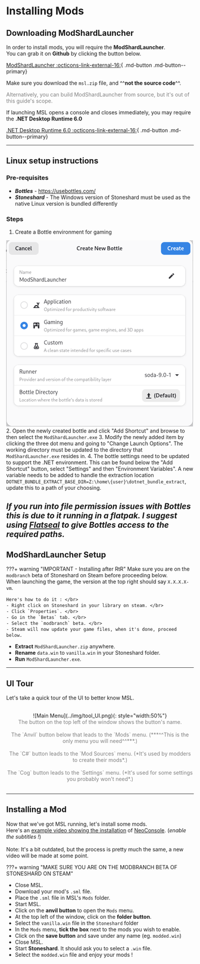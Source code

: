 # Installing Mods

## Downloading ModShardLauncher

In order to install mods, you will require the **ModShardLauncher**. </br>
You can grab it on **Github** by clicking the button below. </br>


[ModShardLauncher :octicons-link-external-16:](https://github.com/DDDDDragon/ModShardLauncher/releases){ .md-button .md-button--primary}&emsp;

Make sure you download the `msl.zip` file, and ^^**not the source code**^^. </br>
<div style="color:Gray">
Alternatively, you can build ModShardLauncher from source, but it's out of this guide's scope.
</div>

If launching MSL opens a console and closes immediately, you may require the **.NET Desktop Runtime 6.0**

[.NET Desktop Runtime 6.0 :octicons-link-external-16:](https://dotnet.microsoft.com/en-us/download/dotnet/6.0){ .md-button .md-button--primary}&emsp;

---

## Linux setup instructions

### Pre-requisites

- ***Bottles*** - https://usebottles.com/
- ***Stoneshard*** - The Windows version of Stoneshard must be used as the native Linux version is bundled differently

### Steps
1. Create a Bottle environment for gaming

![linux_bottle_1.png](../img/linux_bottle_1.png)
2. Open the newly created bottle and click "Add Shortcut" and browse to then select the `ModShardLauncher.exe`
3. Modify the newly added item by clicking the three dot menu and going to "Change Launch Options".
The working directory must be updated to the directory that `ModShardLauncher.exe` resides in.
4. The bottle settings need to be updated to support the .NET environment. This can be found below the "Add Shortcut"
button, select "Settings" and then "Environment Variables". A new variable needs to be added to handle the
extraction location `DOTNET_BUNDLE_EXTRACT_BASE_DIR=Z:\home\{user}\dotnet_bundle_extract`, update this to a path of your choosing.

*If you run into file permission issues with Bottles this is due to it running in a flatpak.
I suggest using [Flatseal](https://flathub.org/apps/com.github.tchx84.Flatseal) to give Bottles access to the required paths.*
---

## ModShardLauncher Setup

???+ warning "IMPORTANT - Installing after RtR"
    Make sure you are on the `modbranch` beta of Stoneshard on Steam before proceeding below. </br>
    When launching the game, the version at the top right should say `X.X.X.X-vm`. </br>

    Here's how to do it : </br>
    - Right click on Stoneshard in your library on steam. </br>
    - Click `Properties`. </br>
    - Go in the `Betas` tab. </br>
    - Select the `modbranch` beta. </br>
    - Steam will now update your game files, when it's done, proceed below.

- **Extract** `ModShardLauncher.zip` anywhere.
- **Rename** `data.win` to `vanilla.win`  in your Stoneshard folder.
- **Run** `ModShardLauncher.exe`.

---

## UI Tour

Let's take a quick tour of the UI to better know MSL. </br></br>

<center> ![Main Menu](../img/tool_UI.png){: style="width:50%"} </center>

<center style="color:Gray">
The button on the top left of the window shows the button's name. </br></br>
The `Anvil` button below that leads to the `Mods` menu. (***^^This is the only menu you will need^^***.) </br></br>
The `C#` button leads to the `Mod Sources` menu. (*It's used by modders to create their mods*.) </br></br>
The `Cog` button leads to the `Settings` menu. (*It's used for some settings you probably won't need*.) </br></br>
</center>

---

## Installing a Mod

Now that we've got MSL running, let's install some mods. </br>
Here's an [example video showing the installation](https://www.youtube.com/watch?v=_J0oJYGi38E&t=13s) of [NeoConsole](https://github.com/Nylux/Stoneshard-NeoConsole/releases). (*enable the subtitles !*) </br> </br>
Note: It's a bit outdated, but the process is pretty much the same, a new video will be made at some point. </br>

???+ warning "MAKE SURE YOU ARE ON THE MODBRANCH BETA OF STONESHARD ON STEAM"

- Close MSL.
- Download your mod's `.sml` file.
- Place the `.sml` file in MSL's `Mods` folder.
- Start MSL.
- Click on the **anvil button** to open the `Mods` menu.
- At the top left of the window, click on the **folder button**.
- Select the `vanilla.win` file in the `Stoneshard` folder
- In the `Mods` menu, **tick the box** next to the mods you wish to enable.
- Click on the **save button** and save under any name (eg. `modded.win`)
- Close MSL.
- Start **Stoneshard**. It should ask you to select a `.win` file.
- Select the `modded.win` file and enjoy your mods !

</br></br>
